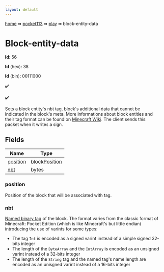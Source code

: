 ```yaml
---
layout: default
---
```


[home](/) ➡ [pocket113](/protocol/pocket113) ➡ [play](/protocol/pocket113/play) ➡ block-entity-data

# Block-entity-data

**Id**: 56

**Id** (hex): 38

**Id** (bin): 00111000

✔️

✔️

Sets a block entity's nbt tag, block's additional data that cannot be indicated in the block's meta. More informations about block entities and their tag format can be found on [Minecraft Wiki](http://minecraft.gamepedia.com/Block_entity).
The client sends this packet when it writes a sign.

## Fields

Name | Type
---|---
[position](#position) | [blockPosition](/protocol/pocket113/types/block-position)
[nbt](#nbt) | bytes

### position

Position of the block that will be associated with tag.

### nbt

[Named binary tag](http://minecraft.gamepedia.com/NBT_format) of the block. The format varies from the classic format of Minecraft: Pocket Edition (which is like Minecraft's but little endian) introducing the use of varints for some types:
+ The tag `Int` is encoded as a signed varint instead of a simple signed 32-bits integer
+ The length of the `ByteArray` and the `IntArray` is encoded as an unsigned varint instead of a 32-bits integer
+ The length of the `String` tag and the named tag's name length are encoded as an unisgned varint instead of a 16-bits integer

